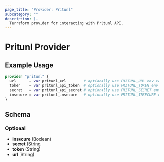 ```yaml
---
page_title: "Provider: Pritunl"
subcategory: ""
description: |- 
  Terraform provider for interacting with Pritunl API.
---
```


# Pritunl Provider

## Example Usage

```terraform
provider "pritunl" {
  url      = var.pritunl_url        # optionally use PRITUNL_URL env var
  token    = var.pritunl_api_token  # optionally use PRITUNL_TOKEN env var
  secret   = var.pritunl_api_secret # optionally use PRITUNL_SECRET env var
  insecure = var.pritunl_insecure   # optionally use PRITUNL_INSECURE env var
}
```

## Schema

### Optional

- **insecure** (Boolean)
- **secret** (String)
- **token** (String)
- **url** (String)
